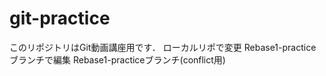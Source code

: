 # git-practice
このリポジトリはGit動画講座用です．
ローカルリポで変更
Rebase1-practiceブランチで編集
Rebase1-practiceブランチ(conflict用)
